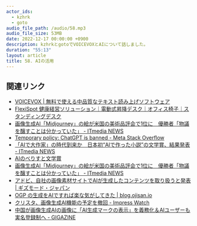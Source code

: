 ```yaml
---
actor_ids:
  - kzhrk
  - goto
audio_file_path: /audio/58.mp3
audio_file_size: 53MB
date: 2022-12-17 00:00:00 +0900
description: kzhrkとgotoでVOICEVOXとAIについて話しました。
duration: "55:13"
layout: article
title: 58. AIの活用
---
```


<!-- prettier-ignore-start -->
## 関連リンク

- [VOICEVOX \| 無料で使える中品質なテキスト読み上げソフトウェア](https://voicevox.hiroshiba.jp/)
- [FlexiSpot 健康経営ソリューション｜電動式昇降デスク｜オフィス椅子｜スタンディングデスク](https://flexispot.jp/)
- [画像生成AI「Midjourney」の絵が米国の美術品評会で1位に　優勝者「物議を醸すことは分かっていた」 - ITmedia NEWS](https://www.itmedia.co.jp/news/articles/2209/01/news148.html)
- [Temporary policy: ChatGPT is banned - Meta Stack Overflow](https://meta.stackoverflow.com/questions/421831/temporary-policy-chatgpt-is-banned)
- [「AIで大作家」の時代到来か　日本初“AIで作った小説”の文学賞、結果発表 - ITmedia NEWS](https://www.itmedia.co.jp/news/articles/2211/04/news075.html)
- [AIのべりすと文学賞](https://demeken.net/ai-novelist/)
- [画像生成AI「Midjourney」の絵が米国の美術品評会で1位に　優勝者「物議を醸すことは分かっていた」 - ITmedia NEWS](https://www.itmedia.co.jp/news/articles/2209/01/news148.html)
- [アドビ、自社の画像素材サイトでAIが生成したコンテンツを取り扱うと発表 \| ギズモード・ジャパン](https://www.gizmodo.jp/2022/12/adobe-stock-ai-confirmed.html)
- [OGP の生成をAIですれば楽な気がしてきた \| blog.ojisan.io](https://blog.ojisan.io/draw-ogp-by-ai/)
- [クリスタ、画像生成AI機能の予定を撤回 - Impress Watch](https://www.watch.impress.co.jp/docs/news/1461028.html)
- [中国が画像生成AIの画像に「AI生成マークの表示」を義務化＆AIユーザーも実名登録制へ - GIGAZINE](https://gigazine.net/news/20221213-china-ban-ai-content/)

<!-- prettier-ignore-end -->
